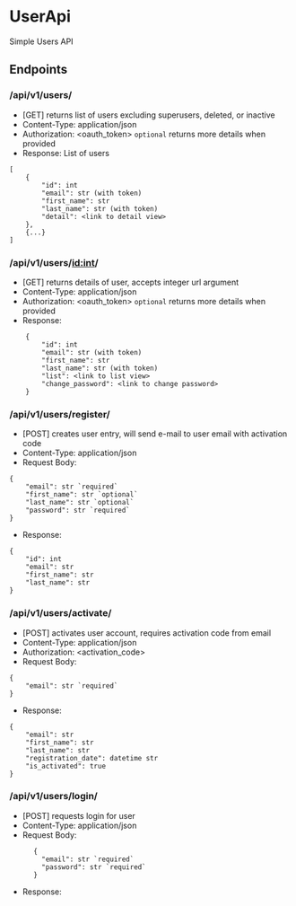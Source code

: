 # UserApi
Simple Users API

## Endpoints

### /api/v1/users/
- [GET] returns list of users excluding superusers, deleted, or inactive
- Content-Type: application/json
- Authorization: <oauth_token> `optional` returns more details when provided
- Response: List of users
```
[
    {
        "id": int
        "email": str (with token)
        "first_name": str
        "last_name": str (with token)
        "detail": <link to detail view>
    },
    {...}
]
```

### /api/v1/users/<id:int>/
- [GET] returns details of user, accepts integer url argument
- Content-Type: application/json
- Authorization: <oauth_token> `optional` returns more details when provided
- Response:
```
    {
        "id": int
        "email": str (with token)
        "first_name": str
        "last_name": str (with token)
        "list": <link to list view>
        "change_password": <link to change password>
    }
```

### /api/v1/users/register/
- [POST] creates user entry, will send e-mail to user email with activation code
- Content-Type: application/json
- Request Body:
```
{
    "email": str `required`
    "first_name": str `optional`
    "last_name": str `optional`
    "password": str `required`
}
```
- Response:
```
{
    "id": int
    "email": str
    "first_name": str
    "last_name": str
}
```

### /api/v1/users/activate/
- [POST] activates user account, requires activation code from email
- Content-Type: application/json
- Authorization: <activation_code>
- Request Body:
```
{
    "email": str `required`
}
```
- Response:
```
{
    "email": str
    "first_name": str
    "last_name": str
    "registration_date": datetime str
    "is_activated": true
}
```

### /api/v1/users/login/
- [POST] requests login for user
- Content-Type: application/json
- Request Body:
```
      {
        "email": str `required`
        "password": str `required`
      }
``` 
- Response:
```
```
